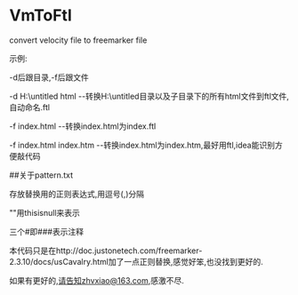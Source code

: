 # VmToFtl
convert velocity file to freemarker file 

示例:

-d后跟目录,-f后跟文件

-d H:\untitled html --转换H:\untitled目录以及子目录下的所有html文件到ftl文件,自动命名.ftl

-f index.html --转换index.html为index.ftl

-f index.html index.htm --转换index.html为index.htm,最好用ftl,idea能识别方便敲代码

##关于pattern.txt

存放替换用的正则表达式,用逗号(,)分隔

""用thisisnull来表示

三个#即###表示注释

本代码只是在http://doc.justonetech.com/freemarker-2.3.10/docs/usCavalry.html加了一点正则替换,感觉好笨,也没找到更好的.

如果有更好的,请告知zhvxiao@163.com,感激不尽.
